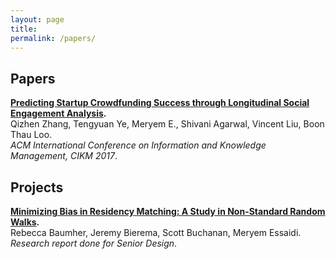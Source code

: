 ```yaml
--- 
layout: page 
title:  
permalink: /papers/ 
--- 
```


## Papers

**[Predicting Startup Crowdfunding Success through Longitudinal Social Engagement Analysis](http://www.cis.upenn.edu/~qizhen/cikm17-zhang.pdf).** 
<br /> Qizhen Zhang, Tengyuan Ye, Meryem E., Shivani Agarwal, Vincent Liu, Boon Thau Loo. 
<br/> *ACM International Conference on Information and Knowledge Management, CIKM 2017*.

## Projects

**[Minimizing Bias in Residency Matching: A Study in Non-Standard Random Walks](www.seas.upenn.edu/~cse400/CSE400_2015_2016/reports/report_7.pdf).** 
<br/> Rebecca Baumher, Jeremy Bierema, Scott Buchanan, Meryem Essaidi. 
<br/> *Research report done for Senior Design*.